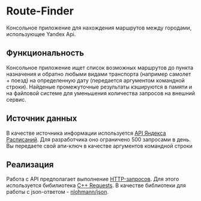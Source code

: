 # Route-Finder

Консольное приложение для нахождения маршрутов между городами, использующее Yandex Api.


## Функциональность

Консольное приложение ищет список возможных маршрутов до пункта назначения и обратно любыми видами транспорта (например самолет + поезд) на определенную дату (передается аргументом командной строки). Найденые промежуточные результаты кэшируются в памяти и на файловой системе для уменьшения количества запросов на внешний сервис.

## Источник данных

В качестве источника информации используется [API Яндекса Расписаний](https://yandex.ru/dev/rasp/doc/ru/). Для разработчика оно ограничено 500 запросами в день. Вы передаете свой апи-ключ в качестве аргументов командной строки

## Реализация 

Работа с API предполагает выполнение [HTTP-запросов](https://en.wikipedia.org/wiki/HTTP). Для этого используется бибилиотека [С++ Requests](https://github.com/libcpr/cpr). В качестве библиотеки для работы с json-ответом - [nlohmann/json](https://github.com/nlohmann/json).
